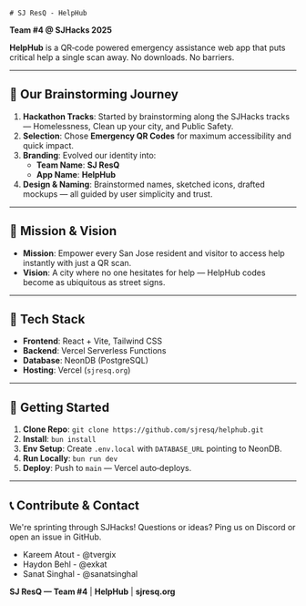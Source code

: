     # SJ ResQ - HelpHub

**Team #4 @ SJHacks 2025**

**HelpHub** is a QR‑code powered emergency assistance web app that puts critical help a single scan away. No downloads. No barriers.

---

## 🚀 Our Brainstorming Journey

1. **Hackathon Tracks**: Started by brainstorming along the SJHacks tracks — Homelessness, Clean up your city, and Public Safety.
3. **Selection**: Chose **Emergency QR Codes** for maximum accessibility and quick impact.
4. **Branding**: Evolved our identity into:
   - **Team Name**: **SJ ResQ**
   - **App Name**: **HelpHub**
5. **Design & Naming**: Brainstormed names, sketched icons, drafted mockups — all guided by user simplicity and trust.

---

## 🎯 Mission & Vision

- **Mission**: Empower every San Jose resident and visitor to access help instantly with just a QR scan.
- **Vision**: A city where no one hesitates for help — HelpHub codes become as ubiquitous as street signs.

---

## 🧩 Tech Stack

- **Frontend**: React + Vite, Tailwind CSS
- **Backend**: Vercel Serverless Functions
- **Database**: NeonDB (PostgreSQL)
- **Hosting**: Vercel (`sjresq.org`)

---

## 🏁 Getting Started

1. **Clone Repo**: `git clone https://github.com/sjresq/helphub.git`
2. **Install**: `bun install`
3. **Env Setup**: Create `.env.local` with `DATABASE_URL` pointing to NeonDB.
4. **Run Locally**: `bun run dev`
5. **Deploy**: Push to `main` — Vercel auto‑deploys.

---

## 📞 Contribute & Contact

We're sprinting through SJHacks! Questions or ideas? Ping us on Discord or open an issue in GitHub.
- Kareem Atout - @tvergix
- Haydon Behl - @exkat
- Sanat Singhal - @sanatsinghal

**SJ ResQ — Team #4** | **HelpHub** | **sjresq.org**